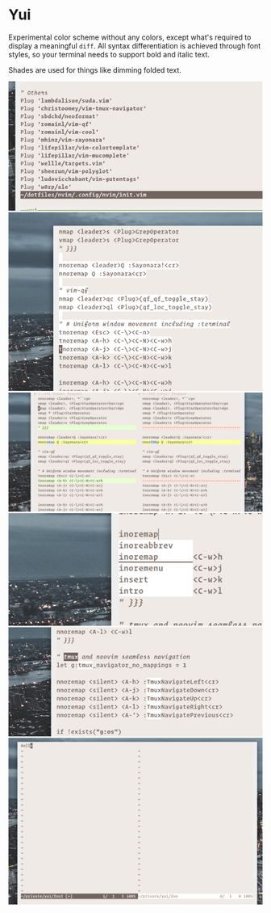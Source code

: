 # Yui

Experimental color scheme without any colors, except what's required to display a meaningful `diff`.
All syntax differentiation is achieved through font styles, so your terminal needs to support bold and italic text.

Shades are used for things like dimming folded text.

![Screenshot #1](./yui_1.png)
![Screenshot #2](./yui_2.png)
![Screenshot #3](./yui_3.png)
![Screenshot #4](./yui_4.png)
![Screenshot #5](./yui_5.png)
![Screenshot #6](./yui_6.png)
